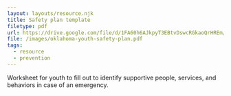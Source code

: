 ```yaml
---
layout: layouts/resource.njk
title: Safety plan template
filetype: pdf
url: https://drive.google.com/file/d/1FA60h6AJkpyT3EBtvDswcRGkaoQrHREm/view
file: /images/oklahoma-youth-safety-plan.pdf
tags:
  - resource
  - prevention
---
```


Worksheet for youth to fill out to identify supportive people, services, and behaviors in case of an emergency.
